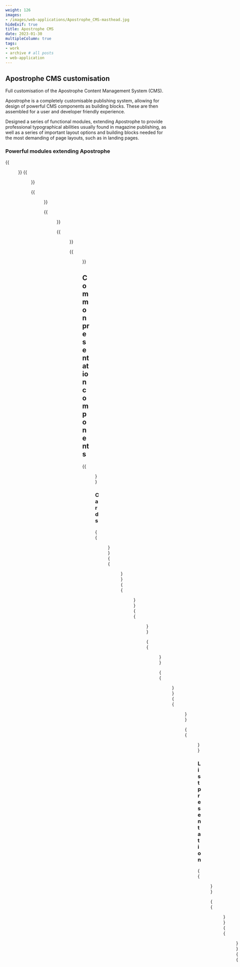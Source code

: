 ```yaml
---
weight: 126
images:
- /images/web-applications/Apostrophe_CMS-masthead.jpg
hideExif: true
title: Apostrophe CMS
date: 2023-01-30
multipleColumn: true
tags:
- work
- archive # all posts
- web-application
---
```


## Apostrophe CMS customisation

Full customisation of the Apostrophe Content Management System (CMS).

Apostrophe is a completely customisable publishing system, allowing for design
of powerful CMS components as building blocks. These are then assembled for a
user and developer friendly experience.

Designed a series of functional modules, extending Apostrophe to provide
professional typographical abilities usually found in magazine publishing, as
well as a series of important layout options and building blocks needed for the
most demanding of page layouts, such as in landing pages.

### Powerful modules extending Apostrophe

{{<figure src="/img/web-applications/Apostrophe_CMS-typography_widgets.jpg" title="Extending Apostrophe's typographical functionality">}}
{{<figure src="/img/web-applications/Apostrophe_CMS-typography.jpg" title="Offering rich in-text typography">}}

{{<figure src="/img/web-applications/Apostrophe_CMS-multimedia_widgets.jpg" title="Figure, video and flexible layouts">}}

{{<figure src="/img/web-applications/Apostrophe_CMS-design_and_layout_widgets.jpg" title="Flexible and varied layout components, making any kind of layout possible">}}

{{<figure src="/img/web-applications/Apostrophe_CMS-special_and_advanced_widgets.jpg" title="Rich page composition is made possible through powerful blocks and combinations of elements which can be reused anywhere">}}

{{<figure src="/img/web-applications/Apostrophe_CMS-custom_colour_palette.jpg" title="Colour palette picker, customised to the client's style guide">}}


## Common presentation components

{{<figure src="/img/web-applications/Apostrophe_CMS-figure_ui_component-example.jpg" title="Figures, such as images with captions">}}

### Cards

{{<figure src="/img/web-applications/Apostrophe_CMS-card_ui_component-image_card_example.jpg" title="Example card">}}
{{<figure src="/img/web-applications/Apostrophe_CMS-card_grid_ui_component.jpg" title="Example of card grid use">}}
{{<figure src="/img/web-applications/Apostrophe_CMS-card_grid_ui_component-example.jpg" title="Card grid example">}}
{{<figure src="/img/web-applications/Apostrophe_CMS-card_grid_ui_component-testimonial_example.jpg" title="Card grid used to present customer testimonials and biographies">}}

{{<figure src="/img/web-applications/Apostrophe_CMS-card_ui_component-overlay_card_example.jpg" title="Overlay cards">}}

{{<figure src="/img/web-applications/Apostrophe_CMS-horizontal_card_ui_component.jpg" title="Horizontal cards">}}
{{<figure src="/img/web-applications/Apostrophe_CMS-horizontal_card_ui_component-teaser_link_example.jpg" title="Horizontal cards used to provide teaser links to additional content">}}

{{<figure src="/img/web-applications/Apostrophe_CMS-testimonial_component-example.jpg" title="Customer testimonial layout example">}}

### List presentation

{{<figure src="/img/web-applications/Apostrophe_CMS-definition_list_ui_component-vocabulary_example.jpg" title="Definition lists, useful for special vocabulary presentations">}}

{{<figure src="/img/web-applications/Apostrophe_CMS-inline_list_ui_component-character_list_example.jpg" title="Inline lists, itemised or separated by special characters">}}
{{<figure src="/img/web-applications/Apostrophe_CMS-list_group_ui_component-book_synopsis_example.jpg" title="List groups, for presenting unusually laid out lists">}}
{{<figure src="/img/web-applications/Apostrophe_CMS-tree_list_ui_component-character_synopsis_with_relationships_example.jpg" title="Tree lists, for presentation of hierarchical information">}}
{{<figure src="/img/web-applications/Apostrophe_CMS-tree_list_ui_component-toc_example.jpg" title="Tree lists for laying out nested tables of contents">}}
{{<figure src="/img/web-applications/Apostrophe_CMS-unordered_list_ui_component-special_bullet_characters_example.jpg" title="Bullet lists using special icons for bullets">}}
